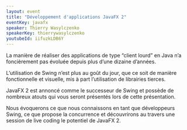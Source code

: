 ```yaml
---
layout: event
title: "Développement d'applications JavaFX 2"
eventKey: javafx
speaker: Thierry Wasylczenko
speakerKey: thierrywasylczenko
youtubeId: iifuzkLDB6Y
---
```


La manière de réaliser des applications de type “client lourd” en Java n’a foncièrement pas évoluée depuis plus d’une dizaine d’années.

L’utilisation de Swing n’est plus au goût du jour, que ce soit de manière fonctionnelle et visuelle, mis à part l’utilisation de librairies tierces.

JavaFX 2 est annoncé comme le successeur de Swing et possède de nombreux atouts qui vous seront présentés lors de cette présentation.

Nous évoquerons ce que nous connaissons en tant que développeurs Swing, ce que propose la concurrence et découvrirons au travers une session de live coding le potentiel de JavaFX 2.